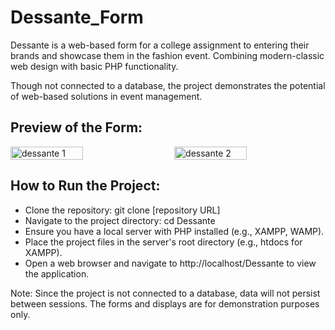 # Dessante_Form

Dessante is a web-based form for a college assignment to entering their brands and showcase them in the fashion event. Combining modern-classic web design with basic PHP functionality. 

Though not connected to a database, the project demonstrates the potential of web-based solutions in event management.

## Preview of the Form:

<div style="display: flex; justify-content: space-between;">
  <img src="https://github.com/deblouissante/Dessante_Form/assets/162981389/4c978b65-b64c-4e73-8a2f-2a6392055aca" alt="dessante 1" style="width: 48%;"/>
  <img src="https://github.com/deblouissante/Dessante_Form/assets/162981389/f652eddf-9bb1-47b3-b097-8e5901a8c714" alt="dessante 2" style="width: 48%;"/>
</div>

## How to Run the Project:

* Clone the repository: git clone [repository URL]
* Navigate to the project directory: cd Dessante
* Ensure you have a local server with PHP installed (e.g., XAMPP, WAMP).
* Place the project files in the server's root directory (e.g., htdocs for XAMPP).
* Open a web browser and navigate to http://localhost/Dessante to view the application.
  
Note: Since the project is not connected to a database, data will not persist between sessions. The forms and displays are for demonstration purposes only.
